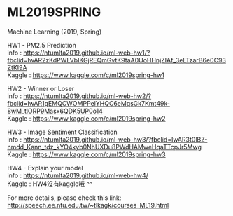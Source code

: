 # ML2019SPRING
Machine Learning (2019, Spring)

HW1 - PM2.5 Prediction  
info : https://ntumlta2019.github.io/ml-web-hw1/?fbclid=IwAR2zKdPWLVbIKGjREQmGvtK9taA0UoHHnjZIAf_3eLTzarB6e0C93ZtKI9A  
Kaggle : https://www.kaggle.com/c/ml2019spring-hw1  

HW2 - Winner or Loser  
info : https://ntumlta2019.github.io/ml-web-hw2/?fbclid=IwAR1gEMQCWOMPPelYHQC6eMqsGk7Kmt49k-8wM_tlORP9Masx6QDK5UP0o14  
Kaggle : https://www.kaggle.com/c/ml2019spring-hw2  

HW3 - Image Sentiment Classification  
info : https://ntumlta2019.github.io/ml-web-hw3/?fbclid=IwAR3t0lBZ-nmdd_Kann_tdz_kYO4kyb0NhUXDu8PWdHAMweHqaTTcpJr5Mwg  
Kaggle : https://www.kaggle.com/c/ml2019spring-hw3  

HW4 - Explain your model  
info : https://ntumlta2019.github.io/ml-web-hw4/  
Kaggle : HW4沒有kaggle哦 ^^  


For more details, please check this link:  
http://speech.ee.ntu.edu.tw/~tlkagk/courses_ML19.html
